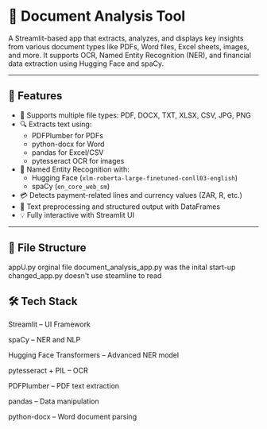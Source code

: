 # 📄 Document Analysis Tool

A Streamlit-based app that extracts, analyzes, and displays key insights from various document types like PDFs, Word files, Excel sheets, images, and more. It supports OCR, Named Entity Recognition (NER), and financial data extraction using Hugging Face and spaCy.

---

## 🚀 Features

- 📂 Supports multiple file types: PDF, DOCX, TXT, XLSX, CSV, JPG, PNG
- 🔍 Extracts text using:
  - PDFPlumber for PDFs
  - python-docx for Word
  - pandas for Excel/CSV
  - pytesseract OCR for images
- 🧠 Named Entity Recognition with:
  - Hugging Face (`xlm-roberta-large-finetuned-conll03-english`)
  - spaCy (`en_core_web_sm`)
- 💳 Detects payment-related lines and currency values (ZAR, R, etc.)
- 🧹 Text preprocessing and structured output with DataFrames
- 💡 Fully interactive with Streamlit UI

---

## 📁 File Structure
appU.py orginal file
document_analysis_app.py was the inital start-up
changed_app.py doesn't use steamline to read 

## 🛠 Tech Stack
Streamlit – UI Framework

spaCy – NER and NLP

Hugging Face Transformers – Advanced NER model

pytesseract + PIL – OCR

PDFPlumber – PDF text extraction

pandas – Data manipulation

python-docx – Word document parsing

